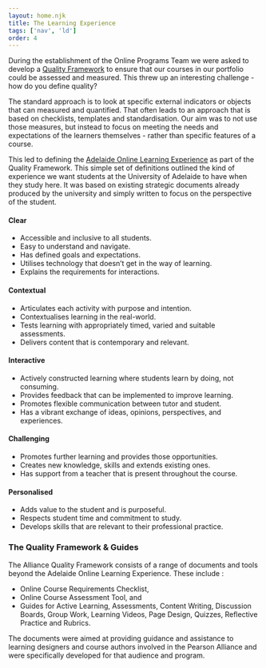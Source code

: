```yaml
---
layout: home.njk
title: The Learning Experience
tags: ['nav', 'ld']
order: 4
---
```

During the establishment of the Online Programs Team we were asked to develop a [Quality Framework](http://tinyurl.com/alliance-quality-framework) to ensure that our courses in our portfolio could be assessed and measured. This threw up an interesting challenge - how do you define quality?

The standard approach is to look at specific external indicators or objects that can measured and quantified. That often leads to an approach that is based on checklists, templates and standardisation. Our aim was to not use those measures, but instead to focus on meeting the needs and expectations of the learners themselves - rather than specific features of a course. 

This led to defining the [Adelaide Online Learning Experience](https://docs.google.com/document/d/1CkhLNQQerji4yn3vKQLvnCUS2OtWBLqcQEssxP7-f2U/edit?usp=sharing) as part of the Quality Framework. This simple set of definitions outlined the kind of experience we want students at the University of Adelaide to have when they study here. It was based on existing strategic documents already produced by the university and simply written to focus on the perspective of the student. 

#### Clear
-   Accessible and inclusive to all students.
-   Easy to understand and navigate.
-   Has defined goals and expectations.
-   Utilises technology that doesn’t get in the way of learning.
-   Explains the requirements for interactions.

#### Contextual
-   Articulates each activity with purpose and intention.
-   Contextualises learning in the real-world.
-   Tests learning with appropriately timed, varied and suitable assessments.
-   Delivers content that is contemporary and relevant.

#### Interactive
-   Actively constructed learning where students learn by doing, not consuming.
-   Provides feedback that can be implemented to improve learning.
-   Promotes flexible communication between tutor and student.
-   Has a vibrant exchange of ideas, opinions, perspectives, and experiences.

#### Challenging
-   Promotes further learning and provides those opportunities.
-   Creates new knowledge, skills and extends existing ones. 
-   Has support from a teacher that is present throughout the course.

#### Personalised
-   Adds value to the student and is purposeful.
-   Respects student time and commitment to study.
-   Develops skills that are relevant to their professional practice.


### The Quality Framework & Guides
The Alliance Quality Framework consists of a range of documents and tools beyond the Adelaide Online Learning Experience. These include :

- Online Course Requirements Checklist, 
- Online Course Assessment Tool, and 
- Guides for Active Learning, Assessments, Content Writing, Discussion Boards, Group Work, Learning Videos, Page Design, Quizzes, Reflective Practice and Rubrics. 

The documents were aimed at providing guidance and assistance to learning designers and course authors involved in the Pearson Alliance and were specifically developed for that audience and program. 
